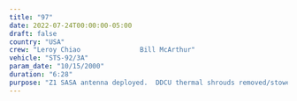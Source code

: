 ```yaml
---
title: "97"
date: 2022-07-24T00:00:00-05:00
draft: false
country: "USA"
crew: "Leroy Chiao               Bill McArthur"
vehicle: "STS-92/3A"
param_date: "10/15/2000"
duration: "6:28"
purpose: "Z1 SASA antenna deployed.  DDCU thermal shrouds removed/stowed. One tool box relocated from PLB to Z1.  Z1-Node1 cables mated.  SGANT antenna dish and boom deployed."
---
```

